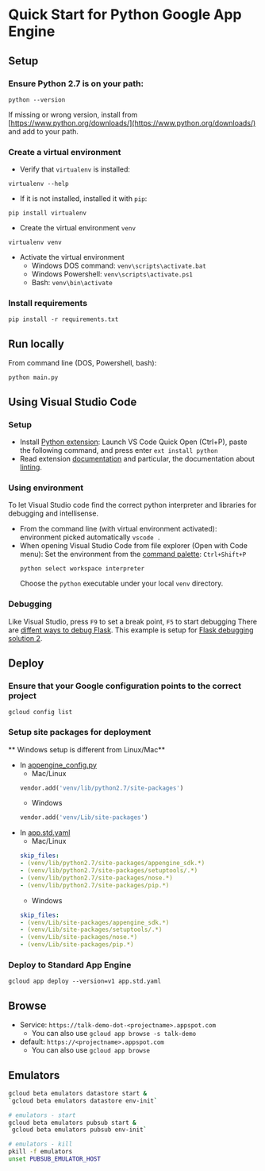 # Quick Start for Python Google App Engine

## Setup

### Ensure Python 2.7 is on your path:
```
python --version
```
If missing or wrong version, install from [https://www.python.org/downloads/](https://www.python.org/downloads/) and add to your path.

### Create a virtual environment
- Verify that `virtualenv` is installed:
```
virtualenv --help
```

- If it is not installed, installed it with `pip`:
```
pip install virtualenv
```

- Create the virtual environment `venv`
```
virtualenv venv
```

- Activate the virtual environment
    - Windows DOS command: `venv\scripts\activate.bat`
    - Windows Powershell: `venv\scripts\activate.ps1`
    - Bash: `venv\bin\activate`

### Install requirements
```
pip install -r requirements.txt
```

## Run locally

From command line (DOS, Powershell, bash):
```
python main.py
```

## Using Visual Studio Code

### Setup
- Install [Python extension](https://marketplace.visualstudio.com/items?itemName=donjayamanne.python):
    Launch VS Code Quick Open (Ctrl+P), paste the following command, and press enter
    ```ext install python```
- Read extension [documentation](https://github.com/DonJayamanne/pythonVSCode/wiki) and particular, the documentation about 
[linting](https://github.com/DonJayamanne/pythonVSCode/wiki/Linting).


### Using environment
To let Visual Studio code find the correct python interpreter and libraries for debugging and intellisense.
- From the command line (with virtual environment activated): environment picked automatically
    ``` vscode . ```
- When opening Visual Studio Code from file explorer (Open with Code menu):
    Set the environment from the [command palette](https://code.visualstudio.com/docs/editor/codebasics#_command-palette): `Ctrl+Shift+P`
    ```
    python select workspace interpreter
    ```
    Choose the `python` executable under your local `venv` directory.

### Debugging
Like Visual Studio, press `F9` to set a break point, `F5` to start debugging
There are [diffent ways to debug Flask](https://github.com/DonJayamanne/pythonVSCode/wiki/Debugging:-Flask).
This example is setup for [Flask debugging solution 2](https://github.com/DonJayamanne/pythonVSCode/wiki/Debugging:-Flask#solution-2).

## Deploy

### Ensure that your Google configuration points to the correct project
```
gcloud config list
```
### Setup site packages for deployment
** Windows setup is different from Linux/Mac**
- In [appengine_config.py](./appengine_config.py)
    - Mac/Linux
    ```python
    vendor.add('venv/lib/python2.7/site-packages')
    ```
    - Windows
    ```python
    vendor.add('venv/Lib/site-packages')
    ```  
- In [app.std.yaml](./app.std.yaml)
  - Mac/Linux
  ```yaml
  skip_files:
  - (venv/lib/python2.7/site-packages/appengine_sdk.*)
  - (venv/lib/python2.7/site-packages/setuptools/.*)
  - (venv/lib/python2.7/site-packages/nose.*)
  - (venv/lib/python2.7/site-packages/pip.*)
  ```
  - Windows
  ```yaml
  skip_files:
  - (venv/Lib/site-packages/appengine_sdk.*)
  - (venv/Lib/site-packages/setuptools/.*)
  - (venv/Lib/site-packages/nose.*)
  - (venv/Lib/site-packages/pip.*)
  ```

### Deploy to Standard App Engine
```
gcloud app deploy --version=v1 app.std.yaml
```

## Browse
- Service: `https://talk-demo-dot-<projectname>.appspot.com`
    - You can also use `gcloud app browse -s talk-demo`
- default: `https://<projectname>.appspot.com`
    - You can also use `gcloud app browse`

## Emulators

```bash
gcloud beta emulators datastore start &
`gcloud beta emulators datastore env-init`

# emulators - start
gcloud beta emulators pubsub start &
`gcloud beta emulators pubsub env-init`

# emulators - kill
pkill -f emulators
unset PUBSUB_EMULATOR_HOST

```


